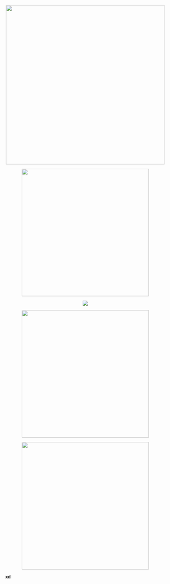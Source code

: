 <p align="center">
  <a href="https://github.com/fermellone">
    <img src="https://github-profile-summary-cards.vercel.app/api/cards/profile-details?username=fermellone&theme=solarized_dark" width="500">
  </a>
</p>

<p align="center">
  <a href="https://stackoverflow.com/users/11213030/fernando-mellone">
    <img src="https://github-readme-stats.vercel.app/api?username=fermellone&show_icons=true&custom_title=Fernando%27s+GitHub+stats" width="400" />
  </a>
</p>


<p align="center">
  <a href=""> <img align="center" src="https://github-readme-stats-sigma-five.vercel.app/api/top-langs/?username=fermellone&theme=react&line_height=40&hide=css"/> </a>
</p>

<p align="center">
  <a href="https://stackoverflow.com/users/11213030/fernando-mellone">
    <img src="https://stackoverflow-badge.vercel.app/?userID=11213030" width="400" />
  </a>
</p>

<p align="center">
  <a href="https://github.com/anuraghazra/github-readme-stats">
    <img src="https://github-log.fermellone.co/api/wakatime?username=femellone" width="400" />
  </a>
</p>

**xd**<link href="style.css" rel="stylesheet"></link>
